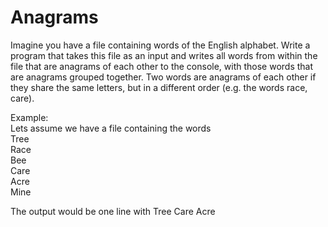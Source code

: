 # Anagrams
Imagine you have a file containing words of the English alphabet. Write a program that takes this file as an input and writes all words from within the file that are anagrams of each other to the console, with those words that are anagrams grouped together.
Two words are anagrams of each other if they share the same letters, but in a different order (e.g. the words race, care).

Example: </br>
Lets assume we have a file containing the words </br>
Tree</br>
Race</br>
Bee</br>
Care</br>
Acre</br>
Mine</br>

The output would be one line with
Tree Care Acre
